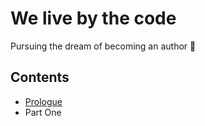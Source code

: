 # We live by the code

Pursuing the dream of becoming an author :muscle:

## Contents

- [Prologue](/prologue.md)
- Part One
